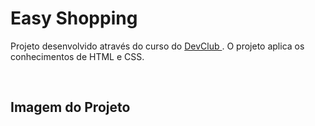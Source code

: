 <h1>Easy Shopping</h1>

Projeto desenvolvido através do curso do <a href="https://rodolfomori.com.br/devclub/">DevClub <a/>. O projeto aplica os conhecimentos de HTML e CSS.

<br>

<h2>Imagem do Projeto</h2>


